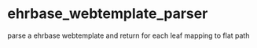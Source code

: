 # ehrbase_webtemplate_parser
parse a ehrbase webtemplate and return for each leaf mapping to flat path
